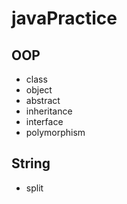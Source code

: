# javaPractice
## OOP 
- class  
- object
- abstract 
- inheritance
- interface 
- polymorphism 
 ## String
- split
